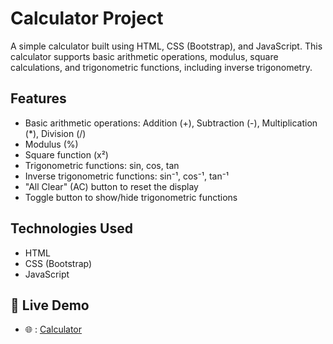 # Calculator Project

A simple calculator built using HTML, CSS (Bootstrap), and JavaScript. This calculator supports basic arithmetic operations, modulus, square calculations, and trigonometric functions, including inverse trigonometry.

## Features
- Basic arithmetic operations: Addition (+), Subtraction (-), Multiplication (*), Division (/)
- Modulus (%)
- Square function (x²)
- Trigonometric functions: sin, cos, tan
- Inverse trigonometric functions: sin⁻¹, cos⁻¹, tan⁻¹
- "All Clear" (AC) button to reset the display
- Toggle button to show/hide trigonometric functions

## Technologies Used
- HTML
- CSS (Bootstrap)
- JavaScript

## 🔗 Live Demo
- 🌐 : [Calculator](https://calculatingmath.netlify.app/)
